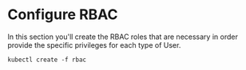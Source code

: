 # Configure RBAC

In this section you'll create the RBAC roles that are necessary in order provide the specific privileges for each type of User.

```shell
kubectl create -f rbac
```

